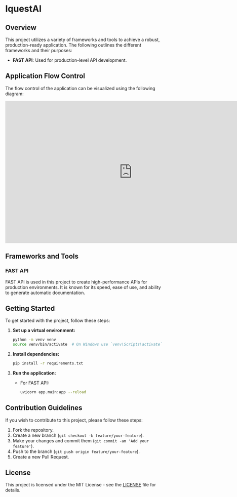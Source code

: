 # IquestAI



## Overview
This project utilizes a variety of frameworks and tools to achieve a robust, production-ready application. The following outlines the different frameworks and their purposes:

- **FAST API**: Used for production-level API development.


## Application Flow Control
The flow control of the application can be visualized using the following diagram:

<iframe style="border:none" width="800" height="450" src="https://whimsical.com/embed/CCba8VnpbkvwPZ8djoddtB@NKBbAEvLSyiQtwExojh8fco94scpUfvdC"></iframe>

## Frameworks and Tools

### FAST API
FAST API is used in this project to create high-performance APIs for production environments. It is known for its speed, ease of use, and ability to generate automatic documentation.



## Getting Started

To get started with the project, follow these steps:



1. **Set up a virtual environment:**
    ```sh
    python -m venv venv
    source venv/bin/activate  # On Windows use `venv\Scripts\activate`
    ```

2. **Install dependencies:**
    ```sh
    pip install -r requirements.txt
    ```

3. **Run the application:**
    - For FAST API:
        ```sh
        uvicorn app.main:app --reload
        ```


## Contribution Guidelines

If you wish to contribute to this project, please follow these steps:

1. Fork the repository.
2. Create a new branch (`git checkout -b feature/your-feature`).
3. Make your changes and commit them (`git commit -am 'Add your feature'`).
4. Push to the branch (`git push origin feature/your-feature`).
5. Create a new Pull Request.

## License

This project is licensed under the MIT License - see the [LICENSE](LICENSE) file for details.
